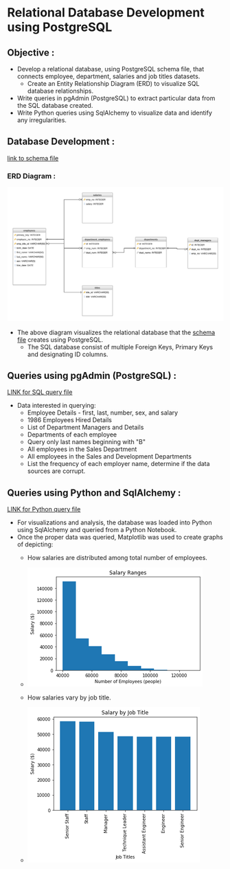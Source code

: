 # **Relational Database Development using PostgreSQL**

## **Objective** :
* Develop a relational database, using PostgreSQL schema file, that connects employee, department, salaries and job titles datasets. 
  * Create an Entity Relationship Diagram (ERD) to visualize SQL database relationships.
* Write queries in pgAdmin (PostgreSQL) to extract particular data from the SQL database created. 
* Write Python queries using SqlAlchemy to visualize data and identify any irregularities. 


## **Database Development** :
[link to schema file](https://github.com/hedeencharles/PostgreSQL_Database_Project/blob/master/SQL_Files%26Queries/schema.sql)
### ERD Diagram :
![ERD Diagram](ERD_Diagram.png)

* The above diagram visualizes the relational database that the [schema file](https://github.com/hedeencharles/PostgreSQL_Database_Project/blob/master/SQL_Files%26Queries/schema.sql) creates using PostgreSQL. 
  * The SQL database consist of multiple Foreign Keys, Primary Keys and designating ID columns. 

## **Queries using pgAdmin (PostgreSQL)** :
[LINK for SQL query file](https://github.com/hedeencharles/PostgreSQL_Database_Project/blob/master/SQL_Files%26Queries/query.sql)
* Data interested in querying:
  * Employee Details - first, last, number, sex, and salary
  * 1986 Employees Hired Details 
  * List of Department Managers and Details 
  * Departments of each employee
  * Query only last names beginning with "B"
  * All employees in the Sales Department
  * All employees in the Sales and Development Departments
  * List the frequency of each employer name, determine if the data sources are corrupt. 

## **Queries using Python and SqlAlchemy** :
[LINK for Python query file](https://github.com/hedeencharles/PostgreSQL_Database_Project/blob/master/Python_Notebook%26Queries/.ipynb_checkpoints/bonus_file-checkpoint.ipynb)
* For visualizations and analysis, the database was loaded into Python using SqlAlchemy and queried from a Python Notebook.
* Once the proper data was queried, Matplotlib was used to create graphs of depicting:
  * How salaries are distributed among total number of employees. 
  * ![Salary Distribution](Python_Notebook&Queries/Visualizations/salary_ranges.png)

  * How salaries vary by job title. 
  * ![Salary Distribution](Python_Notebook&Queries/Visualizations/salary_titles.png)